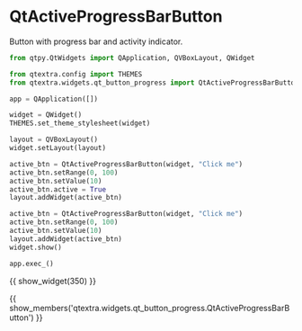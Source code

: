 # QtActiveProgressBarButton

Button with progress bar and activity indicator.


```python
from qtpy.QtWidgets import QApplication, QVBoxLayout, QWidget

from qtextra.config import THEMES
from qtextra.widgets.qt_button_progress import QtActiveProgressBarButton

app = QApplication([])

widget = QWidget()
THEMES.set_theme_stylesheet(widget)

layout = QVBoxLayout()
widget.setLayout(layout)

active_btn = QtActiveProgressBarButton(widget, "Click me")
active_btn.setRange(0, 100)
active_btn.setValue(10)
active_btn.active = True
layout.addWidget(active_btn)

active_btn = QtActiveProgressBarButton(widget, "Click me")
active_btn.setRange(0, 100)
active_btn.setValue(10)
layout.addWidget(active_btn)
widget.show()

app.exec_()
```

{{ show_widget(350) }}

{{ show_members('qtextra.widgets.qt_button_progress.QtActiveProgressBarButton') }}
